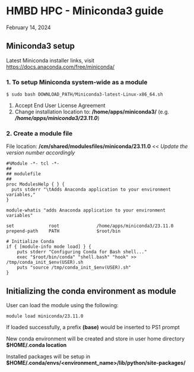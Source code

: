 # HMBD HPC - Miniconda3 guide 
February 14, 2024​

## Miniconda3 setup​  
Latest Miniconda installer links, visit https://docs.anaconda.com/free/miniconda/ 

### 1. To setup Miniconda system-wide as a module
````
$ sudo bash DOWNLOAD_PATH/Miniconda3-latest-Linux-x86_64.sh
````
1. Accept End User License Agreement
2. Change installation location to: **/home/apps/miniconda3/<version>** (e.g. ***/home/apps/miniconda3/23.11.0***)

### 2. Create a module file
File location: **/cm/shared/modulesfiles/miniconda/23.11.0** << *Update the version number accordingly*

````
#%Module -*- tcl -*-
##
## modulefile
##
proc ModulesHelp { } {
  puts stderr "\tAdds Anaconda application to your environment variables,"
}

module-whatis "adds Anaconda application to your environment variables"

set             root              /home/apps/miniconda3/23.11.0
prepend-path    PATH              $root/bin

# Initialize Conda
if { [module-info mode load] } {
    puts stderr "Configuring Conda for Bash shell..."
    exec "$root/bin/conda" "shell.bash" "hook" >> /tmp/conda_init_$env(USER).sh
    puts "source /tmp/conda_init_$env(USER).sh"
}
````

## Initializing the conda environment as module
User can load the module using the following:
````
module load miniconda/23.11.0
````

If loaded successfully, a prefix **(base)** would be inserted to PS1 prompt

New conda environment will be created and store in user home directory **$HOME/.conda location**

Installed packages will be setup in **$HOME/.conda/envs/<environment_name>/lib/python<version>/site-packages/**
